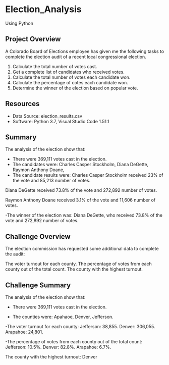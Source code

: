 # Election_Analysis
Using Python
## Project Overview
A Colorado Board of Elections employee has given me the following tasks to complete the election audit of a recent local congressional election.

1. Calculate the total number of votes cast.
2. Get a complete list of candidates who received votes.
3. Calculate the total number of votes each candidate won.
4. Calculate the percentage of cotes each candidate won.
5. Determine the winner of the election based on popular vote.

## Resources
 - Data Source: election_results.csv
 - Software: Python 3.7, Visual Studio Code 1.51.1
 
 ## Summary
 The analysis of the election show that:
 - There were 369,111 votes cast in the election.
 - The candidates were:
 Charles Casper Stockholm, 
 Diana DeGette, 
 Raymon Anthony Doane, 
 - The candidate results were:
 Charles Casper Stockholm received 23% of the vote and 85,213 number of votes.
 
  Diana DeGette received 73.8% of the vote and 272,892 number of votes.
  
   Raymon Anthony Doane received 3.1% of the vote and 11,606 number of votes.
   
   -The winner of the election was:
Diana DeGette, who received 73.8% of the vote and 272,892 number of votes.

## Challenge Overview
The election commission has requested some additional data to complete the audit:

The voter turnout for each county.
The percentage of votes from each county out of the total count.
The county with the highest turnout.


## Challenge Summary
 The analysis of the election show that:
 
 - There were 369,111 votes cast in the election.
 
  - The counties were:
  Apahaoe,
  Denver,
  Jefferson.
  
-The voter turnout for each county:
Jefferson: 38,855.
Denver: 306,055.
Arapahoe: 24,801.

-The percentage of votes from each county out of the total count:
Jefferson: 10.5%.
Denver: 82.8%. 
Arapahoe: 6.7%. 

The county with the highest turnout: Denver
